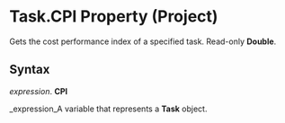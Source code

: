 
# Task.CPI Property (Project)

Gets the cost performance index of a specified task. Read-only  **Double**.


## Syntax

 _expression_. **CPI**

 _expression_A variable that represents a  **Task** object.

